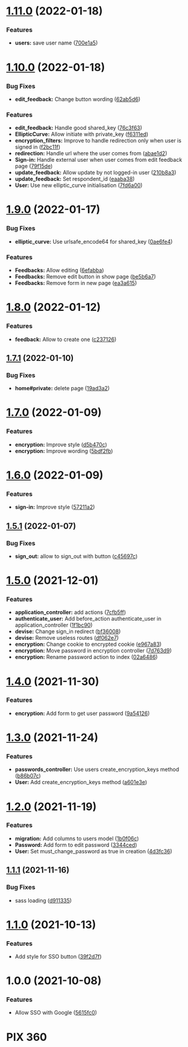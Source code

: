 # [1.11.0](https://github.com/VincentHardouin/pix-360/compare/v1.10.0...v1.11.0) (2022-01-18)


### Features

* **users:** save user name ([700e1a5](https://github.com/VincentHardouin/pix-360/commit/700e1a5bcf9707f8701fbe4c4aa79c2072c4da15))

# [1.10.0](https://github.com/VincentHardouin/pix-360/compare/v1.9.0...v1.10.0) (2022-01-18)


### Bug Fixes

* **edit_feedback:** Change button wording ([62ab5d6](https://github.com/VincentHardouin/pix-360/commit/62ab5d6eee63bbec1ca6624a79e6e0d62bc503d3))


### Features

* **edit_feedback:** Handle good shared_key ([76c3f63](https://github.com/VincentHardouin/pix-360/commit/76c3f6389ad3f0bc7531c52023362312eab888ee))
* **EllipticCurve:** Allow initiate with private_key ([f6311ed](https://github.com/VincentHardouin/pix-360/commit/f6311edb7ca1507aac30b6b724135a56b24ceced))
* **encryption_filters:** Improve to handle redirection only when user is signed in ([f2bc11f](https://github.com/VincentHardouin/pix-360/commit/f2bc11fa04db5f7c6090ea43e60f002e64c063a0))
* **redirection:** Handle url where the user comes from ([abae1d2](https://github.com/VincentHardouin/pix-360/commit/abae1d25fe545192b5a588fd6ab85486fd00b5ad))
* **Sign-in:** Handle external user when user comes from edit feedback page ([79f15de](https://github.com/VincentHardouin/pix-360/commit/79f15de93beef5977519394ee9448cddd614ca71))
* **update_feedback:** Allow update by not logged-in user ([210b8a3](https://github.com/VincentHardouin/pix-360/commit/210b8a31c9c8bcd6bc9027a18b82e75df879737c))
* **update_feedback:** Set respondent_id ([eaaba38](https://github.com/VincentHardouin/pix-360/commit/eaaba384f21120fbb8cd85e0c5d4e4ee3694bea3))
* **User:** Use new elliptic_curve initialisation ([7fd6a00](https://github.com/VincentHardouin/pix-360/commit/7fd6a00af46f9df1a0771abd3d29509a60ff3c5b))

# [1.9.0](https://github.com/VincentHardouin/pix-360/compare/v1.8.0...v1.9.0) (2022-01-17)


### Bug Fixes

* **elliptic_curve:** Use urlsafe_encode64 for shared_key ([0ae6fe4](https://github.com/VincentHardouin/pix-360/commit/0ae6fe40d360ed1bf521ea0aef2e6c2cb9eda079))


### Features

* **Feedbacks:** Allow editing ([6efabba](https://github.com/VincentHardouin/pix-360/commit/6efabba3f08a10abd7da4523d99e09179aa09da8))
* **Feedbacks:** Remove edit button in show page ([be5b6a7](https://github.com/VincentHardouin/pix-360/commit/be5b6a78200d80cf65ad0d715c1ca5faec530014))
* **Feedbacks:** Remove form in new page ([ea3a615](https://github.com/VincentHardouin/pix-360/commit/ea3a615e348ae910ce9ca32e3f2ee4c68779fa04))

# [1.8.0](https://github.com/VincentHardouin/pix-360/compare/v1.7.1...v1.8.0) (2022-01-12)


### Features

* **feedback:** Allow to create one ([c237126](https://github.com/VincentHardouin/pix-360/commit/c237126e09586ce223865ccfc24d83f61bb24dfc))

## [1.7.1](https://github.com/VincentHardouin/pix-360/compare/v1.7.0...v1.7.1) (2022-01-10)


### Bug Fixes

* **home#private:** delete page ([19ad3a2](https://github.com/VincentHardouin/pix-360/commit/19ad3a2b50abbeb84e973e2a73691029e3f5b40d))

# [1.7.0](https://github.com/VincentHardouin/pix-360/compare/v1.6.0...v1.7.0) (2022-01-09)


### Features

* **encryption:** Improve style ([d5b470c](https://github.com/VincentHardouin/pix-360/commit/d5b470cf4023600d91209ad744d331ccca4f4fd5))
* **encryption:** Improve wording ([5bdf2fb](https://github.com/VincentHardouin/pix-360/commit/5bdf2fbeae4ba44cda5bfeff909a134c537cc560))

# [1.6.0](https://github.com/VincentHardouin/pix-360/compare/v1.5.1...v1.6.0) (2022-01-09)


### Features

* **sign-in:** Improve style ([57211a2](https://github.com/VincentHardouin/pix-360/commit/57211a28bcbd413ced3b2666ca2666d072e0c6cc))

## [1.5.1](https://github.com/VincentHardouin/pix-360/compare/v1.5.0...v1.5.1) (2022-01-07)


### Bug Fixes

* **sign_out:** allow to sign_out with button ([c45697c](https://github.com/VincentHardouin/pix-360/commit/c45697c2944077b99d5642e2b303ef56ddf6e79e))

# [1.5.0](https://github.com/VincentHardouin/pix-360/compare/v1.4.0...v1.5.0) (2021-12-01)


### Features

* **application_controller:** add actions ([7cfb5ff](https://github.com/VincentHardouin/pix-360/commit/7cfb5fffe9ac2598aa1cc3a632a9fecf309b7df9))
* **authenticate_user:** Add before_action authenticate_user in application_controller ([1f1bc90](https://github.com/VincentHardouin/pix-360/commit/1f1bc900c55aa00f669641f126ce6eaf10ed2f7e))
* **devise:** Change sign_in redirect ([bf36008](https://github.com/VincentHardouin/pix-360/commit/bf360086535b4030a45fa6fc785e1ddcbd9859ef))
* **devise:** Remove useless routes ([df062e7](https://github.com/VincentHardouin/pix-360/commit/df062e79c69e0a94dfab3cc102de32490c79dc85))
* **encryption:** Change cookie to encrypted cookie ([e967a83](https://github.com/VincentHardouin/pix-360/commit/e967a832418c572e428e4451b6f1f931aa16a30c))
* **encryption:** Move password in encryption controller ([7d763d9](https://github.com/VincentHardouin/pix-360/commit/7d763d9bfedd3dbb4e83f0ef34033a6a7594f3c7))
* **encryption:** Rename password action to index ([02a6486](https://github.com/VincentHardouin/pix-360/commit/02a6486ddc3880ce2e74d7d8f6667baf8a5c65c5))

# [1.4.0](https://github.com/VincentHardouin/pix-360/compare/v1.3.0...v1.4.0) (2021-11-30)


### Features

* **encryption:** Add form to get user password ([9a54126](https://github.com/VincentHardouin/pix-360/commit/9a541265c54f605649952e8387e537131d95af8d))

# [1.3.0](https://github.com/VincentHardouin/pix-360/compare/v1.2.0...v1.3.0) (2021-11-24)


### Features

* **passwords_controller:** Use users create_encryption_keys method ([b86b07c](https://github.com/VincentHardouin/pix-360/commit/b86b07c0a2660ae4ea448ff76abecbc5293b93d8))
* **User:** Add create_encryption_keys method ([a601e3e](https://github.com/VincentHardouin/pix-360/commit/a601e3e2b2792518430450a18de6e0c28e0a03af))

# [1.2.0](https://github.com/VincentHardouin/pix-360/compare/v1.1.1...v1.2.0) (2021-11-19)


### Features

* **migration:** Add columns to users model ([1b0f06c](https://github.com/VincentHardouin/pix-360/commit/1b0f06cc55ae39e19149b7e8d92fa8bc063e4f0f))
* **Password:** Add form to edit password ([3344ced](https://github.com/VincentHardouin/pix-360/commit/3344ced073ad59fa39d0481ef82b41b0fdea241d))
* **User:** Set must_change_password as true in creation ([4d3fc36](https://github.com/VincentHardouin/pix-360/commit/4d3fc3681cb18e9b00e8da72836368426def9c85))

## [1.1.1](https://github.com/VincentHardouin/pix-360/compare/v1.1.0...v1.1.1) (2021-11-16)


### Bug Fixes

* sass loading ([d911335](https://github.com/VincentHardouin/pix-360/commit/d911335c3e6bf843b64d9cd0d87f20d97f9f8151))

# [1.1.0](https://github.com/VincentHardouin/pix-360/compare/v1.0.0...v1.1.0) (2021-10-13)


### Features

* Add style for SSO button ([39f2d7f](https://github.com/VincentHardouin/pix-360/commit/39f2d7fedb53ec14acb37aee713fcf1f1c26d279))

# 1.0.0 (2021-10-08)


### Features

* Allow SSO with Google ([5615fc0](https://github.com/VincentHardouin/pix-360/commit/5615fc0b50f22e85503e55c237cb062d279f71e8))

# PIX 360
